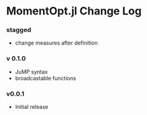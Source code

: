 MomentOpt.jl Change Log
=======================
### stagged
- change measures after definition

### v 0.1.0
- JuMP syntax
- broadcastable functions 

### v0.0.1
- Initial release
